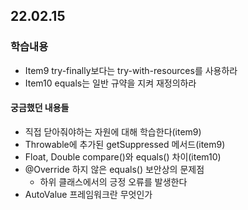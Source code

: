 ## 22.02.15

### 학습내용 
 - Item9 try-finally보다는 try-with-resources를 사용하라  
 - Item10 equals는 일반 규약을 지켜 재정의하라

#### 궁금했던 내용들
 - 직접 닫아줘야하는 자원에 대해 학습한다(item9)
 - Throwable에 추가된 getSuppressed 메서드(item9) 
 - Float, Double compare()와 equals() 차이(item10)
 - @Override 하지 않은 equals() 보안상의 문제점
   - 하위 클래스에서의 긍정 오류를 발생한다 
 - AutoValue 프레임워크란 무엇인가

